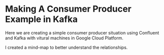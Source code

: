 # Making A Consumer Producer Example in Kafka

Here we are creating a simple consumer producer situation using Confluent and Kafka with vitural machines in Google Cloud Platform.

I created a mind-map to better understand the relationships.
